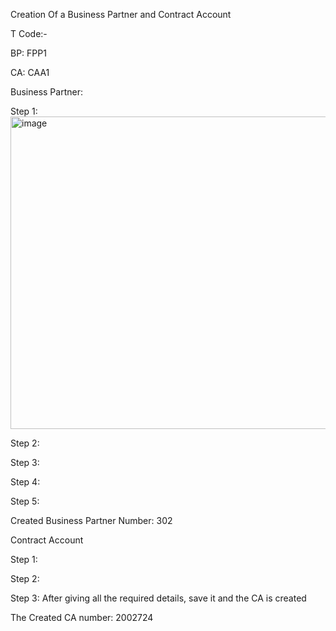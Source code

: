 Creation Of a Business Partner and Contract Account

T Code:-

BP: FPP1

CA: CAA1

Business Partner:

Step 1:
<img width="940" height="500" alt="image" src="https://github.com/user-attachments/assets/8530186e-c4bd-4e43-8554-a06272f5d399" />


Step 2:

Step 3:

Step 4:

Step 5:

Created Business Partner Number: 302

Contract Account

Step 1:

Step 2:

Step 3: After giving all the required details, save it and the CA is created

The Created CA number: 2002724
